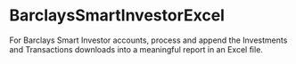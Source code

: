 # BarclaysSmartInvestorExcel
For Barclays Smart Investor accounts, process and append the Investments and Transactions downloads into a meaningful report in an Excel file.
